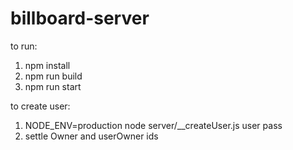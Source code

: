 # billboard-server


to run:
1. npm install
2. npm run build
3. npm run start

to create user:
1. NODE_ENV=production node server/__createUser.js user pass
2. settle Owner and userOwner ids